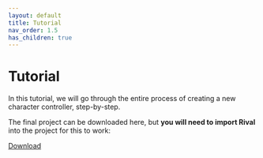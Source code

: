 ```yaml
---
layout: default
title: Tutorial
nav_order: 1.5
has_children: true
---
```


# Tutorial

In this tutorial, we will go through the entire process of creating a new character controller, step-by-step.

The final project can be downloaded here, but **you will need to import Rival** into the project for this to work:

[Download](../Downloads/Rival_Tutorial.zip)